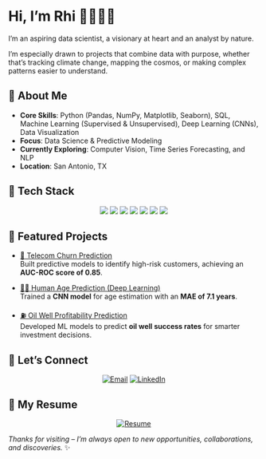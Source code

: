 
# Hi, I’m Rhi 👩🏻‍💻✨
I’m an aspiring data scientist, a visionary at heart and an analyst by nature.

I’m especially drawn to projects that combine data with purpose, whether that’s tracking climate change, mapping the cosmos, or making complex patterns easier to understand.



## 🌱 About Me

- **Core Skills**: Python (Pandas, NumPy, Matplotlib, Seaborn), SQL, Machine Learning (Supervised & Unsupervised), Deep Learning (CNNs), Data Visualization 
- **Focus**: Data Science & Predictive Modeling  
- **Currently Exploring**: Computer Vision, Time Series Forecasting, and NLP  
- **Location**: San Antonio, TX


## 🧰 Tech Stack

<p align="center">
  <img src="https://img.shields.io/badge/Python-3670A0?style=for-the-badge&logo=python&logoColor=white"/>
  <img src="https://img.shields.io/badge/Pandas-150458?style=for-the-badge&logo=pandas&logoColor=white"/>
  <img src="https://img.shields.io/badge/Numpy-013243?style=for-the-badge&logo=numpy&logoColor=white"/>
  <img src="https://img.shields.io/badge/Matplotlib-11557c?style=for-the-badge&logo=plotly&logoColor=white"/>
  <img src="https://img.shields.io/badge/Scikit--Learn-f7931e?style=for-the-badge&logo=scikit-learn&logoColor=white"/>
  <img src="https://img.shields.io/badge/TensorFlow-ff6f00?style=for-the-badge&logo=tensorflow&logoColor=white"/>
  <img src="https://img.shields.io/badge/SQL-00758f?style=for-the-badge&logo=postgresql&logoColor=white"/>
</p>


## 🌟 Featured Projects

- [📡 Telecom Churn Prediction](https://github.com/rhicarmel/telecom-churn-prediction)  
  Built predictive models to identify high-risk customers, achieving an **AUC-ROC score of 0.85**.

- [🧑‍🎨 Human Age Prediction (Deep Learning)](https://github.com/rhicarmel/human-age-prediction)  
  Trained a **CNN model** for age estimation with an **MAE of 7.1 years**.

- [⛽ Oil Well Profitability Prediction](https://github.com/rhicarmel/oil-well-prediction)  
  Developed ML models to predict **oil well success rates** for smarter investment decisions.

## 🤝 Let’s Connect

<div align="center">

[![Email](https://img.shields.io/badge/Email-rhiannon.filli%40gmail.com-333?style=for-the-badge&logo=gmail&logoColor=white)](mailto:rhiannon.filli@gmail.com)
[![LinkedIn](https://img.shields.io/badge/LinkedIn-Rhiannon_Filli-0A66C2?style=for-the-badge&logo=linkedin&logoColor=white)](https://www.linkedin.com/in/rhiannonfilli)

</div>


## 📄 My Resume

<div align="center">

[![Resume](https://img.shields.io/badge/Download_Resume-PDF-4B8B3B?style=for-the-badge&logo=adobeacrobatreader&logoColor=white)](https://github.com/rhicarmel/rhicarmel/raw/main/Rhiannon_Fillingham.pdf)

</div>



_Thanks for visiting – I’m always open to new opportunities, collaborations, and discoveries._ ✨
